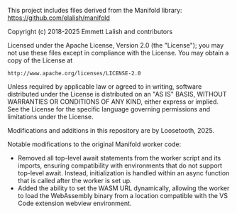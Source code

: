
This project includes files derived from the Manifold library:
	https://github.com/elalish/manifold

Copyright (c) 2018-2025 Emmett Lalish and contributors

Licensed under the Apache License, Version 2.0 (the "License");
you may not use these files except in compliance with the License.
You may obtain a copy of the License at

	http://www.apache.org/licenses/LICENSE-2.0

Unless required by applicable law or agreed to in writing, software
distributed under the License is distributed on an "AS IS" BASIS,
WITHOUT WARRANTIES OR CONDITIONS OF ANY KIND, either express or implied.
See the License for the specific language governing permissions and
limitations under the License.

Modifications and additions in this repository are by Loosetooth, 2025.

Notable modifications to the original Manifold worker code:

- Removed all top-level await statements from the worker script and its imports, ensuring compatibility with environments that do not support top-level await. Instead, initialization is handled within an async function that is called after the worker is set up.
- Added the ability to set the WASM URL dynamically, allowing the worker to load the WebAssembly binary from a location compatible with the VS Code extension webview environment.
